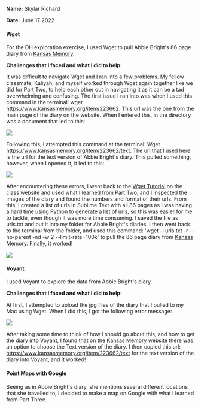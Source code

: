 **Name:** Skylar Richard

**Date:** June 17 2022

#### Wget 

For the DH exploration exercise, I used Wget to pull Abbie Bright's 86 page diary from [Kansas Memory](https://www.kansasmemory.org/).

**Challenges that I faced and what I did to help:** 

It was difficult to navigate Wget and I ran into a few problems. My fellow classmate, Kaliyah, and myself worked through Wget again together like we did for Part Two, to help each other out in navigating it as it can be a tad overwhelming and confusing. The first issue I ran into was when I used this command in the terminal: wget https://www.kansasmemory.org/item/223662. This url was the one from the main page of the diary on the website. When I entered this, in the directory was a document that led to this:

![](https://github.com/SRichard77/DH-Exploration-Exercise/blob/b1fca45bb582f3a85b39981d5b21b4a3b7ac1a69/DH%20exploration%20Wget%20error%201.png)

Following this, I attempted this command at the terminal: Wget https://www.kansasmemory.org/item/223662/text. The url that I used here is the url for the text version of Abbie Bright's diary. This pulled something, however, when I opened it, it led to this: 

![](https://github.com/SRichard77/DH-Exploration-Exercise/blob/27a875f0518caa5cc6ea6f1c1342b7c80ecdfa08/DH%20exploration%20Wget%20error%202.png)

After encountering these errors, I went back to the [Wget Tutorial](https://craftingdh.netlify.app/tutorials/wget/#basic-usage) on the class website and used what I learned from Part Two, and I inspected the images of the diary and found the numbers and format of their urls. From this, I created a list of urls in Sublime Text with all 86 pages as I was having a hard time using Python to generate a list of urls, so this was easier for me to tackle, even though it was more time consuming. I saved the file as urls.txt and put it into my folder for Abbie Bright's diaries. I then went back to the terminal from the folder, and used this command: 'wget -i urls.txt -r --no-parent -nd -w 2 --limit-rate=100k' to pull the 86 page diary from [Kansas Memory](https://www.kansasmemory.org/). Finally, it worked! 

![](https://github.com/SRichard77/DH-Exploration-Exercise/blob/a57cfaf0a40130fae69881dc1a0fd0507b6d7198/DH%20exploratoin%20Wget%20success.png)

#### Voyant

I used Voyant to explore the data from Abbie Bright's diary. 

**Challenges that I faced and what I did to help:** 

At first, I attempted to upload the jpg files of the diary that I pulled to my Mac using Wget. When I did this, I got the following error message: 

![](https://github.com/SRichard77/DH-Exploration-Exercise/blob/fbb081f53575aa3a06441c2c3d230f39e15345b1/jpg%20error%20Voyant.png)

After taking some time to think of how I should go about this, and how to get the diary into Voyant, I found that on the [Kansas Memory website](https://www.kansasmemory.org/item/223662/text) there was an option to choose the Text version of the diary. I then copied this url: https://www.kansasmemory.org/item/223662/text for the text version of the diary into Voyant, and it worked! 

#### Point Maps with Google 

Seeing as in Abbie Bright's diary, she mentions several different locations that she travelled to, I decided to make a map on Google with what I learned from Part Three. 



